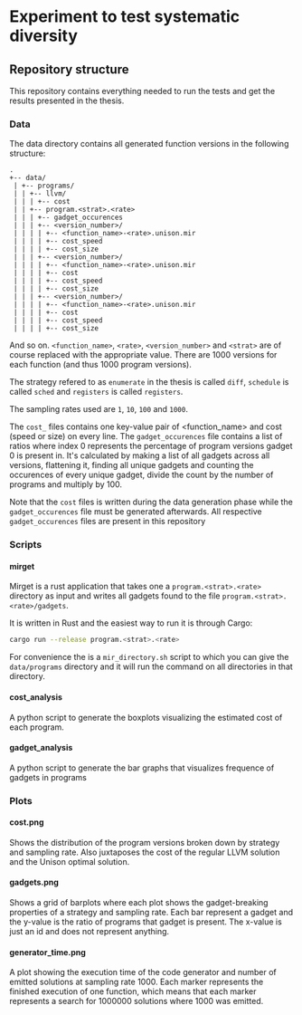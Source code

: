 # Experiment to test systematic diversity

## Repository structure
This repository contains everything needed to run the tests and get the results presented
in the thesis.

###  Data
The data directory contains all generated function versions in the following structure:

```
.
+-- data/
 | +-- programs/
 | | +-- llvm/
 | | | +-- cost
 | | +-- program.<strat>.<rate>
 | | | +-- gadget_occurences
 | | | +-- <version_number>/
 | | | | +-- <function_name>-<rate>.unison.mir
 | | | | +-- cost_speed
 | | | | +-- cost_size
 | | | +-- <version_number>/
 | | | | +-- <function_name>-<rate>.unison.mir
 | | | | +-- cost
 | | | | +-- cost_speed
 | | | | +-- cost_size
 | | | +-- <version_number>/
 | | | | +-- <function_name>-<rate>.unison.mir
 | | | | +-- cost
 | | | | +-- cost_speed
 | | | | +-- cost_size
```

And so on. `<function_name>`, `<rate>`, `<version_number>` and `<strat>` are of course replaced
with the appropriate value. There are 1000 versions for each function (and thus 1000 program
versions).

The strategy refered to as `enumerate` in the thesis is called `diff`, `schedule` is called
`sched` and `registers` is called `registers`.

The sampling rates used are `1`, `10`, `100` and `1000`.

The `cost_` files contains one key-value pair of <function_name> and cost (speed or size) on every
line. The `gadget_occurences` file contains a list of ratios where index 0 represents
the percentage of program versions gadget 0 is present in. It's calculated by making a list of
all gadgets across all versions, flattening it, finding all unique gadgets and counting
the occurences of every unique gadget, divide the count by the number of programs and
multiply by 100.

Note that the `cost` files is written during the data generation phase while the `gadget_occurences`
file must be generated afterwards. All respective `gadget_occurences` files are present in this repository

### Scripts

#### mirget

Mirget is a rust application that takes one a `program.<strat>.<rate>` directory as input
and writes all gadgets found to the file `program.<strat>.<rate>/gadgets`.

It is written in Rust and the easiest way to run it is through Cargo:

```Bash
cargo run --release program.<strat>.<rate>
```

For convenience the is a `mir_directory.sh` script to which you can give the `data/programs`
directory and it will run the command on all directories in that directory.

#### cost\_analysis
A python script to generate the boxplots visualizing the estimated cost of each program.

#### gadget\_analysis
A python script to generate the bar graphs that visualizes frequence of gadgets in programs

### Plots

#### cost.png

Shows the distribution of the program versions broken down by strategy and sampling rate.
Also juxtaposes the cost of the regular LLVM solution and the Unison optimal solution.

#### gadgets.png
Shows a grid of barplots where each plot shows the gadget-breaking properties of a
strategy and sampling rate. Each bar represent a gadget and the y-value is the ratio of
programs that gadget is present. The x-value is just an id and does not represent anything.

#### generator_time.png
A plot showing the execution time of the code generator and number of emitted solutions
at sampling rate 1000. Each marker represents the finished execution of one function, which
means that each marker represents a search for 1000000 solutions where 1000 was emitted.
